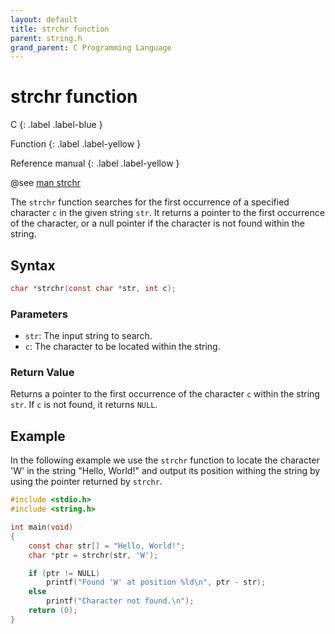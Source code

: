 ```yaml
---
layout: default
title: strchr function
parent: string.h
grand_parent: C Programming Language
---
```


# strchr function

C
{: .label .label-blue }

Function
{: .label .label-yellow }

Reference manual
{: .label .label-yellow }

@see [man strchr](https://man7.org/linux/man-pages/man3/strchr.3.html)

The `strchr` function searches for the first occurrence of a specified character `c` in the given string `str`. It returns a pointer to the first occurrence of the character, or a null pointer if the character is not found within the string.

## Syntax

```c
char *strchr(const char *str, int c);
```

### Parameters

- `str`: The input string to search.
- `c`: The character to be located within the string.

### Return Value

Returns a pointer to the first occurrence of the character `c` within the string `str`. If `c` is not found, it returns `NULL`.

## Example

In the following example we use the `strchr` function to locate the character 'W' in the string "Hello, World!" and output its position withing the string by using the pointer returned by `strchr`.

```c
#include <stdio.h>
#include <string.h>

int main(void)
{
    const char str[] = "Hello, World!";
    char *ptr = strchr(str, 'W');

    if (ptr != NULL)
        printf("Found 'W' at position %ld\n", ptr - str);
    else
        printf("Character not found.\n");
    return (0);
}
```
